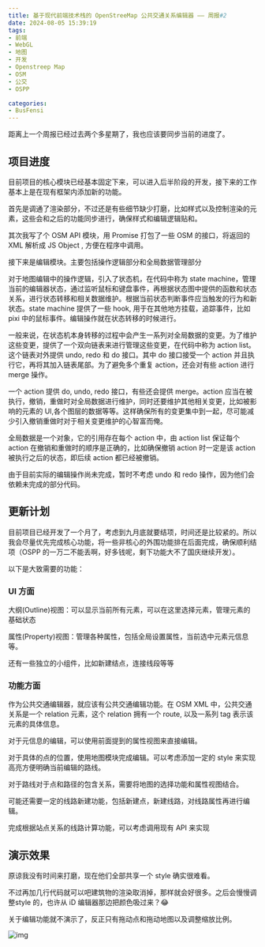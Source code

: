 ```yaml
---
title: 基于现代前端技术栈的 OpenStreeMap 公共交通关系编辑器 —— 周报#2
date: 2024-08-05 15:39:19
tags:
- 前端
- WebGL
- 地图
- 开发
- Openstreep Map
- OSM
- 公交
- OSPP

categories:
- BusFensi
---
```


距离上一个周报已经过去两个多星期了，我也应该要同步当前的进度了。

## 项目进度

目前项目的核心模块已经基本固定下来，可以进入后半阶段的开发，接下来的工作基本上是在现有框架内添加新的功能。

首先是调通了渲染部分，不过还是有些细节缺少打磨，比如样式以及控制渲染的元素，这些会和之后的功能同步进行，确保样式和编辑逻辑贴和。

其次我写了个 OSM API 模块，用 Promise 打包了一些 OSM 的接口，将返回的 XML 解析成 JS Object , 方便在程序中调用。

接下来是编辑模块。主要包括操作逻辑部分和全局数据管理部分

对于地图编辑中的操作逻辑，引入了状态机，在代码中称为 state machine，管理当前的编辑器状态，通过监听鼠标和键盘事件，再根据状态图中提供的函数和状态关系，进行状态转移和相关数据维护。根据当前状态判断事件应当触发的行为和新状态。state machine 提供了一些 hook, 用于在其他地方挂载，追踪事件，比如 pixi 中的鼠标事件。编辑操作就在状态转移的时候进行。

一般来说，在状态机本身转移的过程中会产生一系列对全局数据的变更。为了维护这些变更，提供了一个双向链表来进行管理这些变更，在代码中称为 action list。这个链表对外提供 undo, redo 和 do 接口。其中 do 接口接受一个 action 并且执行它，再将其加入链表尾部。为了避免多个重复 action，还会对有些 action 进行 merge 操作。

一个 action 提供 do, undo, redo 接口，有些还会提供 merge。action 应当在被执行，撤销，重做时对全局数据进行维护，同时还要维护其他相关变更，比如被影响的元素的 UI,各个图层的数据等等。这样确保所有的变更集中到一起，尽可能减少引入撤销重做时对于相关变更维护的心智富而俺。

全局数据是一个对象，它的引用存在每个 action 中，由 action list 保证每个 action 在撤销和重做时的顺序是正确的，比如确保撤销 action 时一定是该 action 被执行之后的状态，即后续 action 都已经被撤销。

由于目前实际的编辑操作尚未完成，暂时不考虑 undo 和 redo 操作，因为他们会依赖未完成的部分代码。

## 更新计划

目前项目已经开发了一个月了，考虑到九月底就要结项，时间还是比较紧的。所以我会尽量优先完成核心功能，将一些非核心的外围功能排在后面完成，确保顺利结项（OSPP 的一万二不能丢啊，好多钱呢，剩下功能大不了国庆继续开发）。

以下是大致需要的功能：

### UI 方面

大纲(Outline)视图：可以显示当前所有元素，可以在这里选择元素，管理元素的基础状态

属性(Property)视图：管理各种属性，包括全局设置属性，当前选中元素元信息等。

还有一些独立的小组件，比如新建结点，连接线段等等

### 功能方面

作为公共交通编辑器，就应该有公共交通编辑功能。在 OSM XML 中，公共交通关系是一个 relation 元素，这个 relation 拥有一个 route, 以及一系列 tag 表示该元素的具体信息。

对于元信息的编辑，可以使用前面提到的属性视图来直接编辑。

对于具体的点的位置，使用地图模块完成编辑。可以考虑添加一定的 style 来实现高亮方便明确当前编辑的路线。

对于路线对于点和路径的包含关系，需要将地图的选择功能和属性视图结合。

可能还需要一定的线路新建功能，包括新建点，新建线路，对线路属性再进行编辑。

完成根据站点关系的线路计算功能，可以考虑调用现有 API 来实现

## 演示效果

原谅我没有时间来打磨，现在他们全部共享一个 style 确实很难看。

不过再加几行代码就可以吧建筑物的渲染取消掉，那样就会好很多。之后会慢慢调整style 的，也许从 iD 编辑器那边把颜色吸过来？😂

关于编辑功能就不演示了，反正只有拖动点和拖动地图以及调整缩放比例。

![img](/zh-cn/weekly-post-busfensi-2/2024-08-05/image.png)
